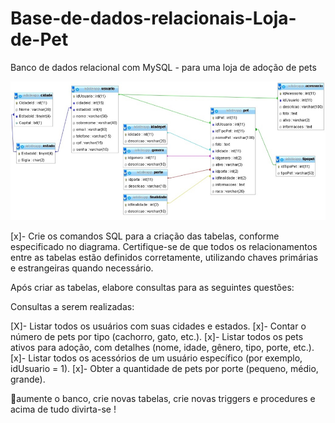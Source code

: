# Base-de-dados-relacionais-Loja-de-Pet
Banco de dados relacional com MySQL - para uma loja de adoção de pets


![alt text](image.png)

[x]- Crie os comandos SQL para a criação das tabelas, conforme especificado no diagrama. Certifique-se de que todos os relacionamentos entre as tabelas estão definidos corretamente, utilizando chaves primárias e estrangeiras quando necessário.

Após criar as tabelas, elabore consultas para as seguintes questões:

Consultas a serem realizadas:

[X]- Listar todos os usuários com suas cidades e estados.
[x]- Contar o número de pets por tipo (cachorro, gato, etc.).
[x]- Listar todos os pets ativos para adoção, com detalhes (nome, idade, gênero, tipo, porte, etc.).
[x]- Listar todos os acessórios de um usuário específico (por exemplo, idUsuario = 1).
[x]- Obter a quantidade de pets por porte (pequeno, médio, grande).

🚀aumente o banco, crie novas tabelas, crie novas triggers e procedures e acima de tudo divirta-se !
